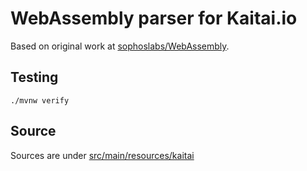 # WebAssembly parser for Kaitai.io #

Based on original work at [sophoslabs/WebAssembly](https://github.com/sophoslabs/WebAssembly).

## Testing

    ./mvnw verify

## Source

Sources are under [src/main/resources/kaitai](src/main/resources/kaitai)
